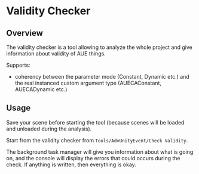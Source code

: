 # Validity Checker

## Overview

The validity checker is a tool allowing to analyze the whole project and give information about validity of AUE things.

Supports:

- coherency between the parameter mode (Constant, Dynamic etc.) and the real instanced custom argument type (AUECAConstant, AUECADynamic etc.)

## Usage

Save your scene before starting the tool (because scenes will be loaded and unloaded during the analysis).

Start from the validity checker from `Tools/AdvUnityEvent/Check Validity`.

The background task manager will give you information about what is going on, and the console will display the errors that could occurs during the check. If anything is written, then everything is okay.